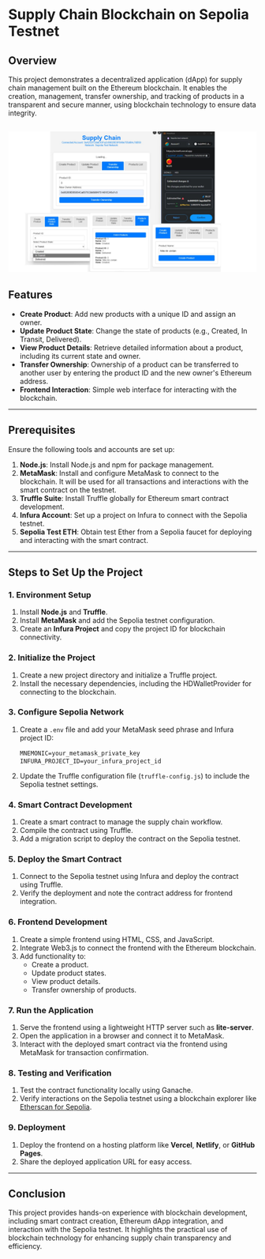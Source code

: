 # Supply Chain Blockchain on Sepolia Testnet

## Overview

This project demonstrates a decentralized application (dApp) for supply chain management built on the Ethereum blockchain. It enables the creation, management, transfer ownership, and tracking of products in a transparent and secure manner, using blockchain technology to ensure data integrity.

![UI](image.jpg)
---

## Features

- **Create Product**: Add new products with a unique ID and assign an owner.
- **Update Product State**: Change the state of products (e.g., Created, In Transit, Delivered).
- **View Product Details**: Retrieve detailed information about a product, including its current state and owner.
- **Transfer Ownership**: Ownership of a product can be transferred to another user by entering the product ID and the new owner's Ethereum address.
- **Frontend Interaction**: Simple web interface for interacting with the blockchain.

---

## Prerequisites

Ensure the following tools and accounts are set up:

1. **Node.js**: Install Node.js and npm for package management.
2. **MetaMask**: Install and configure MetaMask to connect to the blockchain. It will be used for all transactions and interactions with the smart contract on the testnet.
3. **Truffle Suite**: Install Truffle globally for Ethereum smart contract development.
4. **Infura Account**: Set up a project on Infura to connect with the Sepolia testnet.
5. **Sepolia Test ETH**: Obtain test Ether from a Sepolia faucet for deploying and interacting with the smart contract.

---

## Steps to Set Up the Project

### 1. Environment Setup

1. Install **Node.js** and **Truffle**.
2. Install **MetaMask** and add the Sepolia testnet configuration.
3. Create an **Infura Project** and copy the project ID for blockchain connectivity.

### 2. Initialize the Project

1. Create a new project directory and initialize a Truffle project.
2. Install the necessary dependencies, including the HDWalletProvider for connecting to the blockchain.

### 3. Configure Sepolia Network

1. Create a `.env` file and add your MetaMask seed phrase and Infura project ID:

   ```plaintext
   MNEMONIC=your_metamask_private_key
   INFURA_PROJECT_ID=your_infura_project_id
   ```

2. Update the Truffle configuration file (`truffle-config.js`) to include the Sepolia testnet settings.

### 4. Smart Contract Development

1. Create a smart contract to manage the supply chain workflow.
2. Compile the contract using Truffle.
3. Add a migration script to deploy the contract on the Sepolia testnet.

### 5. Deploy the Smart Contract

1. Connect to the Sepolia testnet using Infura and deploy the contract using Truffle.
2. Verify the deployment and note the contract address for frontend integration.

### 6. Frontend Development

1. Create a simple frontend using HTML, CSS, and JavaScript.
2. Integrate Web3.js to connect the frontend with the Ethereum blockchain.
3. Add functionality to:
   - Create a product.
   - Update product states.
   - View product details.
   - Transfer ownership of products.

### 7. Run the Application

1. Serve the frontend using a lightweight HTTP server such as **lite-server**.
2. Open the application in a browser and connect it to MetaMask.
3. Interact with the deployed smart contract via the frontend using MetaMask for transaction confirmation.

### 8. Testing and Verification

1. Test the contract functionality locally using Ganache.
2. Verify interactions on the Sepolia testnet using a blockchain explorer like [Etherscan for Sepolia](https://sepolia.etherscan.io).

### 9. Deployment

1. Deploy the frontend on a hosting platform like **Vercel**, **Netlify**, or **GitHub Pages**.
2. Share the deployed application URL for easy access.

---

## Conclusion

This project provides hands-on experience with blockchain development, including smart contract creation, Ethereum dApp integration, and interaction with the Sepolia testnet. It highlights the practical use of blockchain technology for enhancing supply chain transparency and efficiency.